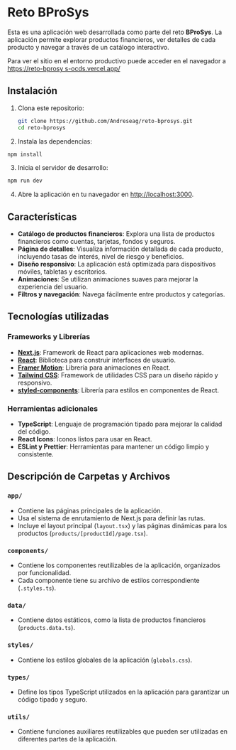 # Reto BProSys

Esta es una aplicación web desarrollada como parte del reto **BProSys**. La aplicación permite explorar productos financieros, ver detalles de cada producto y navegar a través de un catálogo interactivo.

Para ver el sitio en el entorno productivo puede acceder en el navegador a [https://reto-bprosy s-ocds.vercel.app/](https://reto-bprosys-ocds.vercel.app/)

## Instalación

1. Clona este repositorio:

   ```bash
   git clone https://github.com/Andreseag/reto-bprosys.git
   cd reto-bprosys
   ```

2. Instala las dependencias:

```bash
npm install
```

3. Inicia el servidor de desarrollo:

```bash
npm run dev
```

4. Abre la aplicación en tu navegador en [http://localhost:3000](vscode-file://vscode-app/c:/Users/castr/AppData/Local/Programs/Microsoft%20VS%20Code/resources/app/out/vs/code/electron-sandbox/workbench/workbench.html).

## Características

- **Catálogo de productos financieros**: Explora una lista de productos financieros como cuentas, tarjetas, fondos y seguros.
- **Página de detalles**: Visualiza información detallada de cada producto, incluyendo tasas de interés, nivel de riesgo y beneficios.
- **Diseño responsivo**: La aplicación está optimizada para dispositivos móviles, tabletas y escritorios.
- **Animaciones**: Se utilizan animaciones suaves para mejorar la experiencia del usuario.
- **Filtros y navegación**: Navega fácilmente entre productos y categorías.

## Tecnologías utilizadas

### Frameworks y Librerías

- **[Next.js](https://nextjs.org/)**: Framework de React para aplicaciones web modernas.
- **[React](https://reactjs.org/)**: Biblioteca para construir interfaces de usuario.
- **[Framer Motion](https://www.framer.com/motion/)**: Librería para animaciones en React.
- **[Tailwind CSS](https://tailwindcss.com/)**: Framework de utilidades CSS para un diseño rápido y responsivo.
- **[styled-components](https://styled-components.com/)**: Librería para estilos en componentes de React.

### Herramientas adicionales

- **TypeScript**: Lenguaje de programación tipado para mejorar la calidad del código.
- **React Icons**: Iconos listos para usar en React.
- **ESLint y Prettier**: Herramientas para mantener un código limpio y consistente.

## Descripción de Carpetas y Archivos

### `app/`

- Contiene las páginas principales de la aplicación.
- Usa el sistema de enrutamiento de Next.js para definir las rutas.
- Incluye el layout principal (`layout.tsx`) y las páginas dinámicas para los productos (`products/[productId]/page.tsx`).

### `components/`

- Contiene los componentes reutilizables de la aplicación, organizados por funcionalidad.
- Cada componente tiene su archivo de estilos correspondiente (`.styles.ts`).

### `data/`

- Contiene datos estáticos, como la lista de productos financieros (`products.data.ts`).

### `styles/`

- Contiene los estilos globales de la aplicación (`globals.css`).

### `types/`

- Define los tipos TypeScript utilizados en la aplicación para garantizar un código tipado y seguro.

### `utils/`

- Contiene funciones auxiliares reutilizables que pueden ser utilizadas en diferentes partes de la aplicación.
